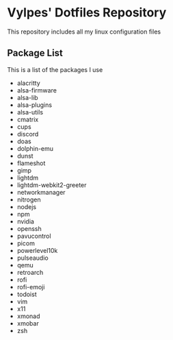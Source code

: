 # Vylpes' Dotfiles Repository

This repository includes all my linux configuration files

## Package List

This is a list of the packages I use

- alacritty
- alsa-firmware
- alsa-lib
- alsa-plugins
- alsa-utils
- cmatrix
- cups
- discord
- doas
- dolphin-emu
- dunst
- flameshot
- gimp
- lightdm
- lightdm-webkit2-greeter
- networkmanager
- nitrogen
- nodejs
- npm
- nvidia
- openssh
- pavucontrol
- picom
- powerlevel10k
- pulseaudio
- qemu
- retroarch
- rofi
- rofi-emoji
- todoist
- vim
- x11
- xmonad
- xmobar
- zsh
